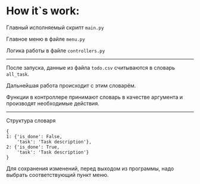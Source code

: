# How it`s work:

Главный исполняемый скрипт `main.py`

Главное меню в файле `menu.py`

Логика работы в файле `controllers.py`

---

После запуска, данные из файла `todo.csv` считываются в словарь `all_task`.

Дальнейшая работа происходит с этим словарём.

Функции в контроллере принимают словарь в качестве аргумента и производят необходимые действия.

---

Структура словаря

```
{
1: {'is_done': False,
    'task': 'Task description'},
2: {'is_done': True,
    'task': 'Task description'}
}
```

Для сохранения изменений, перед выходом из программы, надо выбрать соответствующий пункт меню.
